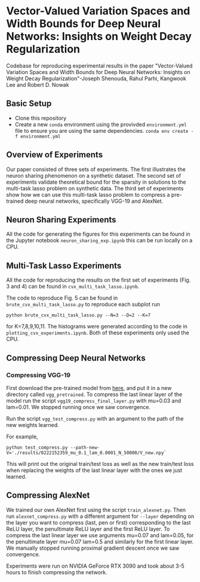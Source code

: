 # Vector-Valued Variation Spaces and Width Bounds for Deep Neural Networks: Insights on Weight Decay Regularization

Codebase for reproducing experimental results in the paper "Vector-Valued Variation Spaces and Width Bounds for Deep Neural Networks: Insights on Weight Decay Regularization"-Joseph Shenouda, Rahul Parhi, Kangwook Lee and Robert D. Nowak

## Basic Setup
- Clone this repository
- Create a new ``conda`` environment using the provivded ``environment.yml`` file to ensure you are using the same dependencies.
``conda env create -f environment.yml``

## Overview of Experiments
Our paper consisted of three sets of experiments. The first illustrates the neuron sharing phenomenon on a synthetic dataset. The second set of experiments validate theoretical bound for the sparsity in solutions to the multi-task lasso problem on synthetic data. The third set of experiments show how we can use this multi-task lasso problem to compress a pre-trained deep neural networks, specifically VGG-19 and AlexNet.

## Neuron Sharing Experiments
All the code for generating the figures for this experiments can be found in the Jupyter notebook ``neuron_sharing_exp.ipynb`` this can be run locally on a CPU.

## Multi-Task Lasso Experiments
All the code for reproducing the results on the first set of experiments (Fig. 3 and 4) can be found in ``cvx_multi_task_lasso.ipynb``. 

The code to reproduce Fig. 5 can be found in ``brute_cvx_multi_task_lasso.py`` to reproduce each subplot run 

``python brute_cvx_multi_task_lasso.py --N=3 --D=2 --K=7``

for K=7,8,9,10,11. The histograms were generated according to the code in ``plotting_cvx_experiments.ipynb``.
Both of these experiments only used the CPU.
## Compressing Deep Neural Networks
### Compressing VGG-19
First download the pre-trained model from [here](https://drive.google.com/file/d/1XdUH1vK3roVGKtu0UUng0pd5SLqfO6S_/view?usp=sharing), and put it in a new directory called ``vgg_pretrained``. To compress the last linear layer of the model run the script ``vgg19_compress_final_layer.py`` with mu=0.03 and lam=0.01. We stopped running once we saw convergence. 

 Run the script ``vgg_test_compress.py`` with an argument to the path of the new weights learned.

For example,

``python test_compress.py --path-new-V='./results/0222152359_mu_0.1_lam_0.0001_N_50000/V_new.npy` ``

This will print out the original train/test loss as well as the new train/test loss when replacing the weights of the last linear layer with the ones we just learned.

## Compressing AlexNet
We trained our own AlexNet first using the script ``train_alexnet.py``. Then run ``alexnet_compress.py`` with a different argument for ``--layer`` depending on the layer you want to compress (last, pen or first) corresponding to the last ReLU layer, the penultimate ReLU layer and the first ReLU layer. 
To compress the last linear layer we use arguments mu=0.07 and lam=0.05, for the penultimate layer mu=0.07 lam=0.5 and similarly for the first linear layer. We manually stopped running proximal gradient descent once we saw convergence.
 
Experiments were run on NVIDIA GeForce RTX 3090 and took about 3-5 hours to finish compressing the network.


